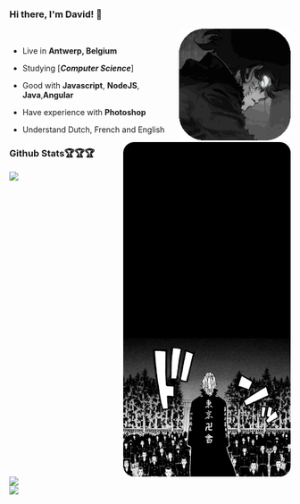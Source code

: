 ### Hi there, I'm David! 👋
<div>
 
<img src="gifpf.gif.gif" align="right" width="200" />

<br/>
 
- Live in **Antwerp, Belgium**

- Studying [***Computer Science***]

- Good with **Javascript**, **NodeJS**, **Java**,**Angular**

- Have experience with **Photoshop**


- Understand Dutch, French and English
  </p>

<img src="tokyo-rounded.png" width="300" align="right" />



  
### Github Stats🏆🏆🏆
 

<img align="left" width="400" src="https://github-readme-stats.vercel.app/api?username=daviddierckx&show_icons=true&theme=apprentice" />

<img align="left" width="400" src="https://github-readme-stats.vercel.app/api/top-langs/?username=daviddierckx&hide=html&theme=apprentice" />

<img align="" width="400" src="https://github-readme-streak-stats.herokuapp.com/?user=daviddierckx&theme=dark" />
</div>





 
